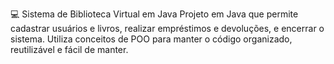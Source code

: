 💻 Sistema de   Biblioteca Virtual em Java
Projeto em Java que permite cadastrar usuários e livros, realizar empréstimos e devoluções, e encerrar o sistema. Utiliza conceitos de POO para manter o código organizado, reutilizável e fácil de manter.
